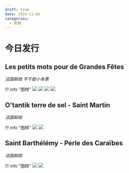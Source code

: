 ```yaml
---
draft: true
date: 2024-11-04
categories:
  - 邮票
---
```


# 今日发行

## Les petits mots pour de Grandes Fêtes

*法国邮政 不干胶小本票*

!!! info "图样"
    ![](https://www.laposte.fr/ecom/occ/ecommerce/medias/sys_master/productsmedias/hcd/h34/14685522133022/600Wx600H-JPG.webp_1124490-1/m-1124490-1_600Wx600H-JPG.jpg)
    ![](https://www.laposte.fr/ecom/occ/ecommerce/medias/sys_master/productsmedias/h23/ha2/14685523247134/600Wx600H-JPG.webp_1124490-2/m-1124490-2_600Wx600H-JPG.jpg)
    ![](https://www.laposte.fr/ecom/occ/ecommerce/medias/sys_master/productsmedias/h3e/h1e/14685542514718/600Wx600H-JPG.webp_1124490-3/m-1124490-3_600Wx600H-JPG.jpg)
    ![](https://www.laposte.fr/ecom/occ/ecommerce/medias/sys_master/productsmedias/h08/hc8/14685528883230/600Wx600H-JPG.webp_1124490-4/m-1124490-4_600Wx600H-JPG.jpg)

## O'tantik terre de sel - Saint Martin

*法国邮政*

!!! info "图样"
    ![](https://www.laposte.fr/ecom/occ/ecommerce/medias/sys_master/productsmedias/hfd/hab/14685536157726/600Wx600H-JPG.webp_2124321-1/m-2124321-1_600Wx600H-JPG.jpg)
    ![](https://www.laposte.fr/ecom/occ/ecommerce/medias/sys_master/productsmedias/h3e/ha8/14685536026654/600Wx600H-JPG.webp_2124321-2/m-2124321-2_600Wx600H-JPG.jpg)

## Saint Barthélémy - Perle des Caraïbes

*法国邮政*

!!! info "图样"
    ![](https://www.laposte.fr/ecom/occ/ecommerce/medias/sys_master/productsmedias/h14/hc3/14691106914334/600Wx600H-JPG.webp_2124320-1/m-2124320-1_600Wx600H-JPG.jpg)
    ![](https://www.laposte.fr/ecom/occ/ecommerce/medias/sys_master/productsmedias/h8d/h5f/14691107766302/600Wx600H-JPG.webp_2124320-2/m-2124320-2_600Wx600H-JPG.jpg)